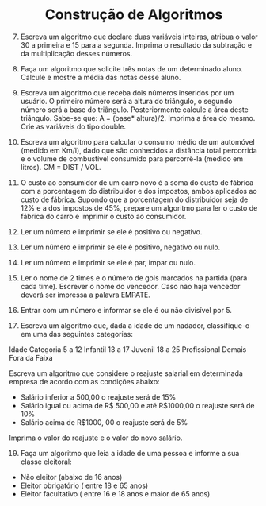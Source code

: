 <h1 style="text-align: center;">Construção de Algoritmos</h1>

7. Escreva um algoritmo que declare duas variáveis inteiras, atribua o valor 30 a primeira e 15 para a segunda. Imprima o resultado da subtração e da multiplicação desses números.

8. Faça um algoritmo que solicite três notas de um determinado aluno. Calcule e mostre a média das notas desse aluno.

9. Escreva um algoritmo que receba dois números inseridos por um usuário. O primeiro número será a altura do triângulo, o segundo número será a base do triângulo. Posteriormente calcule a área deste triângulo. Sabe-se que: A = (base* altura)/2. Imprima a área do mesmo. Crie as variáveis do tipo double.

10. Escreva um algoritmo para calcular o consumo médio de um automóvel (medido em Km/l), dado que são conhecidos a distância total percorrida e o volume de combustível consumido para percorrê-la (medido em litros). CM = DIST / VOL.

11. O custo ao consumidor de um carro novo é a soma do custo de fábrica com a porcentagem do distribuidor e dos impostos, ambos aplicados ao custo de fábrica. Supondo que a porcentagem do distribuidor seja de 12% e a dos impostos de 45%, prepare um algoritmo para ler o custo de fábrica do carro e imprimir o custo ao consumidor.

12. Ler um número e imprimir se ele é positivo ou negativo.

13. Ler um número e imprimir se ele é positivo, negativo ou nulo.

14. Ler um número e imprimir se ele é par, impar ou nulo.

15. Ler o nome de 2 times e o número de gols marcados na partida (para cada time). Escrever o nome do vencedor. Caso não haja vencedor deverá ser impressa a palavra EMPATE.

16. Entrar com um número e informar se ele é ou não divisível por 5.

17. Escreva um algoritmo que, dada a idade de um nadador, classifique-o em uma das seguintes categorias:

Idade Categoria
5 a 12 Infantil
13 a 17 Juvenil
18 a 25 Profissional
Demais Fora da Faixa

Escreva um algoritmo que considere o reajuste salarial em determinada empresa de acordo
com as condições abaixo:
<ul>
  <li>Salário inferior a 500,00 o reajuste será de 15%</li>
  <li>Salário igual ou acima de R$ 500,00 e até R$1000,00 o reajuste será de 10%</li>
  <li>Salário acima de R$1000, 00 o reajuste será de 5%</li>
</ul>
Imprima o valor do reajuste e o valor do novo salário.

19. Faça um algoritmo que leia a idade de uma pessoa e informe a sua classe eleitoral:
<ul>
  <li>Não eleitor (abaixo de 16 anos)</li>
  <li>Eleitor obrigatório ( entre 18 e 65 anos)</li>
  <li>Eleitor facultativo ( entre 16 e 18 anos e maior de 65 anos)</li>
</ul>
